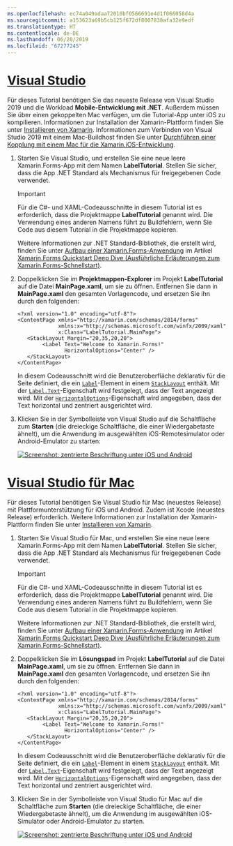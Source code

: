 ```yaml
---
ms.openlocfilehash: ec74a049adaa72010bf0566691e4d1f066058d4a
ms.sourcegitcommit: a153623a69b5cb125f672df8007838afa32e9edf
ms.translationtype: HT
ms.contentlocale: de-DE
ms.lasthandoff: 06/20/2019
ms.locfileid: "67277245"
---
```

# <a name="visual-studiotabvswin"></a>[Visual Studio](#tab/vswin)

Für dieses Tutorial benötigen Sie das neueste Release von Visual Studio 2019 und die Workload **Mobile-Entwicklung mit .NET**. Außerdem müssen Sie über einen gekoppelten Mac verfügen, um die Tutorial-App unter iOS zu kompilieren. Informationen zur Installation der Xamarin-Plattform finden Sie unter [Installieren von Xamarin](~/get-started/installation/index.md). Informationen zum Verbinden von Visual Studio 2019 mit einem Mac-Buildhost finden Sie unter [Durchführen einer Kopplung mit einem Mac für die Xamarin.iOS-Entwicklung](~/ios/get-started/installation/windows/connecting-to-mac/index.md).

1. Starten Sie Visual Studio, und erstellen Sie eine neue leere Xamarin.Forms-App mit dem Namen **LabelTutorial**. Stellen Sie sicher, dass die App .NET Standard als Mechanismus für freigegebenen Code verwendet.

    > [!IMPORTANT]
    > Für die C#- und XAML-Codeausschnitte in diesem Tutorial ist es erforderlich, dass die Projektmappe **LabelTutorial** genannt wird. Die Verwendung eines anderen Namens führt zu Buildfehlern, wenn Sie Code aus diesem Tutorial in die Projektmappe kopieren.

    Weitere Informationen zur .NET Standard-Bibliothek, die erstellt wird, finden Sie unter [Aufbau einer Xamarin.Forms-Anwendung](~/get-started/first-app/index.md) im Artikel [Xamarin.Forms Quickstart Deep Dive (Ausführliche Erläuterungen zum Xamarin.Forms-Schnellstart)](~/get-started/first-app/index.md).

1. Doppelklicken Sie im **Projektmappen-Explorer** im Projekt **LabelTutorial** auf die Datei **MainPage.xaml**, um sie zu öffnen. Entfernen Sie dann in **MainPage.xaml** den gesamten Vorlagencode, und ersetzen Sie ihn durch den folgenden:

    ```xaml
    <?xml version="1.0" encoding="utf-8"?>
    <ContentPage xmlns="http://xamarin.com/schemas/2014/forms"
                 xmlns:x="http://schemas.microsoft.com/winfx/2009/xaml"
                 x:Class="LabelTutorial.MainPage">
       <StackLayout Margin="20,35,20,20">
            <Label Text="Welcome to Xamarin.Forms!"
                   HorizontalOptions="Center" />
       </StackLayout>
    </ContentPage>
    ```

    In diesem Codeausschnitt wird die Benutzeroberfläche deklarativ für die Seite definiert, die ein [`Label`](xref:Xamarin.Forms.Label)-Element in einem [`StackLayout`](xref:Xamarin.Forms.StackLayout) enthält. Mit der [`Label.Text`](xref:Xamarin.Forms.Button.Text)-Eigenschaft wird festgelegt, dass der Text angezeigt wird. Mit der [`HorizontalOptions`](xref:Xamarin.Forms.View.HorizontalOptions)-Eigenschaft wird angegeben, dass der Text horizontal und zentriert ausgerichtet wird.

1. Klicken Sie in der Symbolleiste von Visual Studio auf die Schaltfläche zum **Starten** (die dreieckige Schaltfläche, die einer Wiedergabetaste ähnelt), um die Anwendung im ausgewählten iOS-Remotesimulator oder Android-Emulator zu starten:

    [![Screenshot: zentrierte Beschriftung unter iOS und Android](../images/create-label.png "Zentrierte Beschriftung")](../images/create-label-large.png#lightbox "Zentrierte Beschriftung")

# <a name="visual-studio-for-mactabvsmac"></a>[Visual Studio für Mac](#tab/vsmac)

Für dieses Tutorial benötigen Sie Visual Studio für Mac (neuestes Release) mit Plattformunterstützung für iOS und Android. Zudem ist Xcode (neuestes Release) erforderlich. Weitere Informationen zur Installation der Xamarin-Plattform finden Sie unter [Installieren von Xamarin](~/get-started/installation/index.md).

1. Starten Sie Visual Studio für Mac, und erstellen Sie eine neue leere Xamarin.Forms-App mit dem Namen **LabelTutorial**. Stellen Sie sicher, dass die App .NET Standard als Mechanismus für freigegebenen Code verwendet.

    > [!IMPORTANT]
    > Für die C#- und XAML-Codeausschnitte in diesem Tutorial ist es erforderlich, dass die Projektmappe **LabelTutorial** genannt wird. Die Verwendung eines anderen Namens führt zu Buildfehlern, wenn Sie Code aus diesem Tutorial in die Projektmappe kopieren.

    Weitere Informationen zur .NET Standard-Bibliothek, die erstellt wird, finden Sie unter [Aufbau einer Xamarin.Forms-Anwendung](~/get-started/first-app/index.md) im Artikel [Xamarin.Forms Quickstart Deep Dive (Ausführliche Erläuterungen zum Xamarin.Forms-Schnellstart)](~/get-started/first-app/index.md).

1. Doppelklicken Sie im **Lösungspad** im Projekt **LabelTutorial** auf die Datei **MainPage.xaml**, um sie zu öffnen. Entfernen Sie dann in **MainPage.xaml** den gesamten Vorlagencode, und ersetzen Sie ihn durch den folgenden:

    ```xaml
    <?xml version="1.0" encoding="utf-8"?>
    <ContentPage xmlns="http://xamarin.com/schemas/2014/forms"
                 xmlns:x="http://schemas.microsoft.com/winfx/2009/xaml"
                 x:Class="LabelTutorial.MainPage">
       <StackLayout Margin="20,35,20,20">
            <Label Text="Welcome to Xamarin.Forms!"
                   HorizontalOptions="Center" />
       </StackLayout>
    </ContentPage>
    ```

    In diesem Codeausschnitt wird die Benutzeroberfläche deklarativ für die Seite definiert, die ein [`Label`](xref:Xamarin.Forms.Label)-Element in einem [`StackLayout`](xref:Xamarin.Forms.StackLayout) enthält. Mit der [`Label.Text`](xref:Xamarin.Forms.Button.Text)-Eigenschaft wird festgelegt, dass der Text angezeigt wird. Mit der [`HorizontalOptions`](xref:Xamarin.Forms.View.HorizontalOptions)-Eigenschaft wird angegeben, dass der Text horizontal und zentriert ausgerichtet wird.

1. Klicken Sie in der Symbolleiste von Visual Studio für Mac auf die Schaltfläche zum **Starten** (die dreieckige Schaltfläche, die einer Wiedergabetaste ähnelt), um die Anwendung im ausgewählten iOS-Simulator oder Android-Emulator zu starten.

    [![Screenshot: zentrierte Beschriftung unter iOS und Android](../images/create-label.png "Zentrierte Beschriftung")](../images/create-label-large.png#lightbox "Zentrierte Beschriftung")
